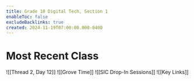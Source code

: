 ```yaml
---
title: Grade 10 Digital Tech, Section 1
enableToc: false
excludeBacklinks: true
created: 2024-11-19T07:00:00.000-0400
---
```

# Most Recent Class
![[Thread 2, Day 12]] 
![[Grove Time]]
![[SIC Drop-In Sessions]]
![[Key Links]]